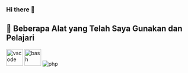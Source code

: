 ### Hi there 👋

<!--
**SufardiMadoa/SufardiMadoa** is a ✨ _special_ ✨ repository because its `README.md` (this file) appears on your GitHub profile.

Here are some ideas to get you started:

- 🔭 I’m currently working on ...
- 🌱 I’m currently learning ...
- 👯 I’m looking to collaborate on ...
- 🤔 I’m looking for help with ...
- 💬 Ask me about ...
- 📫 How to reach me: ...
- 😄 Pronouns: ...
- ⚡ Fun fact: ...
-->
<h2> 🚀  Beberapa Alat yang Telah Saya Gunakan dan Pelajari</h2> 
<p align="left"> 
<img src=" https://cdn.jsdelivr.net/gh/devicons/devicon/icons/vscode/ vscode-original.svg " alt="vscode" width="45" height="45"/> 
<img src=" https://cdn.jsdelivr.net/gh/devicons/devicon/icons/bash/bash- asli.svg " alt="bash" width="45" height="45"/> 
<img src=" https://cdn.jsdelivr.net/gh/devicons/devicon/icons/php/php-original. svg " alt="php" lebar="45" tinggi="45"/> 
</p>
